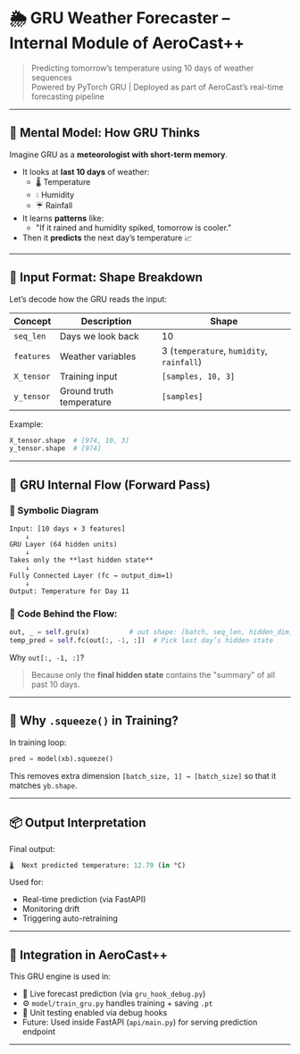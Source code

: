 
# 🌦️ GRU Weather Forecaster – Internal Module of AeroCast++

> Predicting tomorrow’s temperature using 10 days of weather sequences  
> Powered by PyTorch GRU | Deployed as part of AeroCast’s real-time forecasting pipeline

---

## 🧠 Mental Model: How GRU Thinks

Imagine GRU as a **meteorologist with short-term memory**.

- It looks at **last 10 days** of weather:
  - 🌡️ Temperature
  - 💧 Humidity
  - ☔ Rainfall
- It learns **patterns** like:
  - "If it rained and humidity spiked, tomorrow is cooler."
- Then it **predicts** the next day’s temperature 📈

---

## 🧮 Input Format: Shape Breakdown

Let’s decode how the GRU reads the input:

| Concept | Description | Shape |
|--------|-------------|-------|
| `seq_len` | Days we look back | 10 |
| `features` | Weather variables | 3 (`temperature`, `humidity`, `rainfall`) |
| `X_tensor` | Training input | `[samples, 10, 3]` |
| `y_tensor` | Ground truth temperature | `[samples]` |

Example:
```python
X_tensor.shape  # [974, 10, 3]
y_tensor.shape  # [974]
```

---

## 🔁 GRU Internal Flow (Forward Pass)

### 🔷 Symbolic Diagram

```
Input: [10 days × 3 features]
    ↓
GRU Layer (64 hidden units)
    ↓
Takes only the **last hidden state**
    ↓
Fully Connected Layer (fc → output_dim=1)
    ↓
Output: Temperature for Day 11
```

### 🔧 Code Behind the Flow:

```python
out, _ = self.gru(x)          # out shape: [batch, seq_len, hidden_dim]
temp_pred = self.fc(out[:, -1, :])  # Pick last day’s hidden state
```

Why `out[:, -1, :]`?
> Because only the **final hidden state** contains the "summary" of all past 10 days.

---

## 🧼 Why `.squeeze()` in Training?

In training loop:
```python
pred = model(xb).squeeze()
```

This removes extra dimension `[batch_size, 1] → [batch_size]` so that it matches `yb.shape`.

---

## 📦 Output Interpretation

Final output:
```python
🌡️  Next predicted temperature: 12.79 (in °C)
```

Used for:
- Real-time prediction (via FastAPI)
- Monitoring drift
- Triggering auto-retraining

---

## 🧱 Integration in AeroCast++

This GRU engine is used in:
- 🔄 Live forecast prediction (via `gru_hook_debug.py`)
- ⚙️ `model/train_gru.py` handles training + saving `.pt`
- 🧪 Unit testing enabled via debug hooks
- Future: Used inside FastAPI (`api/main.py`) for serving prediction endpoint

---
